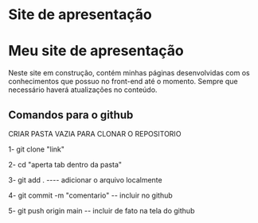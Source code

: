 # Site de apresentação

<h1>Meu site de apresentação</h1>
<p>Neste site em construção, contém minhas páginas desenvolvidas com os conhecimentos que possuo no front-end até o momento. Sempre que necessário haverá atualizações no conteúdo.</p>

<h2> Comandos para o github</h2>

CRIAR PASTA VAZIA PARA CLONAR O REPOSITORIO

1- git clone "link"

2- cd "aperta tab dentro da pasta"

3- git add .   ---- adicionar o arquivo localmente

4- git commit -m "comentario"  -- incluir no github

5- git push origin main -- incluir de fato na tela do github
